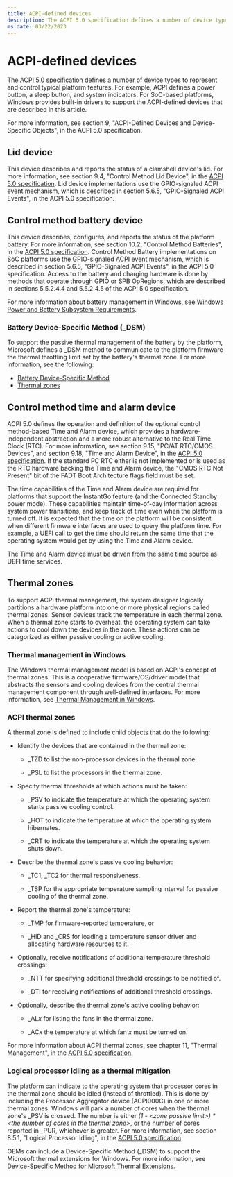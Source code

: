 ```yaml
---
title: ACPI-defined devices
description: The ACPI 5.0 specification defines a number of device types to represent and control typical platform features.
ms.date: 03/22/2023
---
```


# ACPI-defined devices

The [ACPI 5.0 specification](https://uefi.org/specifications) defines a number of device types to represent and control typical platform features. For example, ACPI defines a power button, a sleep button, and system indicators. For SoC-based platforms, Windows provides built-in drivers to support the ACPI-defined devices that are described in this article.

For more information, see section 9, "ACPI-Defined Devices and Device-Specific Objects", in the ACPI 5.0 specification.

## Lid device

This device describes and reports the status of a clamshell device's lid. For more information, see section 9.4, "Control Method Lid Device", in the [ACPI 5.0 specification](https://uefi.org/specifications). Lid device implementations use the GPIO-signaled ACPI event mechanism, which is described in section 5.6.5, "GPIO-Signaled ACPI Events", in the ACPI 5.0 specification.

## Control method battery device

This device describes, configures, and reports the status of the platform battery. For more information, see section 10.2, "Control Method Batteries", in the [ACPI 5.0 specification](https://uefi.org/specifications). Control Method Battery implementations on SoC platforms use the GPIO-signaled ACPI event mechanism, which is described in section 5.6.5, "GPIO-Signaled ACPI Events", in the ACPI 5.0 specification. Access to the battery and charging hardware is done by methods that operate through GPIO or SPB OpRegions, which are described in sections 5.5.2.4.4 and 5.5.2.4.5 of the ACPI 5.0 specification.

For more information about battery management in Windows, see [Windows Power and Battery Subsystem Requirements](/windows-hardware/design/component-guidelines/windows-power-and-battery-subsystem-requirements).

### Battery Device-Specific Method (_DSM)

To support the passive thermal management of the battery by the platform, Microsoft defines a _DSM method to communicate to the platform firmware the thermal throttling limit set by the battery's thermal zone. For more information, see the following:

- [Battery Device-Specific Method](battery-device-specific-method.md)
- [Thermal zones](#thermal-zones)

## Control method time and alarm device

ACPI 5.0 defines the operation and definition of the optional control method-based Time and Alarm device, which provides a hardware-independent abstraction and a more robust alternative to the Real Time Clock (RTC). For more information, see section 9.15, "PC/AT RTC/CMOS Devices", and section 9.18, "Time and Alarm Device", in the [ACPI 5.0 specification](https://uefi.org/specifications). If the standard PC RTC either is not implemented or is used as the RTC hardware backing the Time and Alarm device, the "CMOS RTC Not Present" bit of the FADT Boot Architecture flags field must be set.

The time capabilities of the Time and Alarm device are required for platforms that support the InstantGo feature (and the Connected Standby power mode). These capabilities maintain time-of-day information across system power transitions, and keep track of time even when the platform is turned off. It is expected that the time on the platform will be consistent when different firmware interfaces are used to query the platform time. For example, a UEFI call to get the time should return the same time that the operating system would get by using the Time and Alarm device.

The Time and Alarm device must be driven from the same time source as UEFI time services.

## Thermal zones

To support ACPI thermal management, the system designer logically partitions a hardware platform into one or more physical regions called thermal zones. Sensor devices track the temperature in each thermal zone. When a thermal zone starts to overheat, the operating system can take actions to cool down the devices in the zone. These actions can be categorized as either passive cooling or active cooling.

### Thermal management in Windows

The Windows thermal management model is based on ACPI's concept of thermal zones. This is a cooperative firmware/OS/driver model that abstracts the sensors and cooling devices from the central thermal management component through well-defined interfaces. For more information, see [Thermal Management in Windows](/windows-hardware/design/device-experiences/thermal-management-in-windows).

### ACPI thermal zones

A thermal zone is defined to include child objects that do the following:

- Identify the devices that are contained in the thermal zone:

  - _TZD to list the non-processor devices in the thermal zone.

  - _PSL to list the processors in the thermal zone.

- Specify thermal thresholds at which actions must be taken:

  - _PSV to indicate the temperature at which the operating system starts passive cooling control.

  - _HOT to indicate the temperature at which the operating system hibernates.

  - _CRT to indicate the temperature at which the operating system shuts down.

- Describe the thermal zone's passive cooling behavior:

  - \_TC1, _TC2 for thermal responsiveness.

  - _TSP for the appropriate temperature sampling interval for passive cooling of the thermal zone.

- Report the thermal zone's temperature:

  - _TMP for firmware-reported temperature, or

  - \_HID and _CRS for loading a temperature sensor driver and allocating hardware resources to it.

- Optionally, receive notifications of additional temperature threshold crossings:

  - _NTT for specifying additional threshold crossings to be notified of.

  - _DTI for receiving notifications of additional threshold crossings.

- Optionally, describe the thermal zone's active cooling behavior:

  - _AL*x* for listing the fans in the thermal zone.

  - _AC*x* the temperature at which fan *x* must be turned on.

For more information about ACPI thermal zones, see chapter 11, "Thermal Management", in the [ACPI 5.0 specification](https://uefi.org/specifications).

### Logical processor idling as a thermal mitigation

The platform can indicate to the operating system that processor cores in the thermal zone should be idled (instead of throttled). This is done by including the Processor Aggregator device (ACPI000C) in one or more thermal zones. Windows will park a number of cores when the thermal zone's \_PSV is crossed. The number is either *(1 - &lt;zone passive limit&gt;) \* &lt;the number of cores in the thermal zone&gt;*, or the number of cores reported in _PUR, whichever is greater. For more information, see section 8.5.1, "Logical Processor Idling", in the [ACPI 5.0 specification](https://uefi.org/specifications).

OEMs can include a Device-Specific Method (_DSM) to support the Microsoft thermal extensions for Windows. For more information, see [Device-Specific Method for Microsoft Thermal Extensions](device-specific-method-for-microsoft-thermal-extensions.md).
